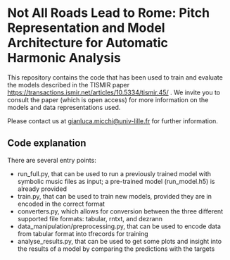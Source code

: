 # Not All Roads Lead to Rome: Pitch Representation and Model Architecture for Automatic Harmonic Analysis
This repository contains the code that has been used to train and evaluate the models described in the TISMIR paper https://transactions.ismir.net/articles/10.5334/tismir.45/ .
We invite you to consult the paper (which is open access) for more information on the models and data representations used.

Please contact us at gianluca.micchi@univ-lille.fr for further information.

## Code explanation
There are several entry points:
 - run\_full.py, that can be used to run a previously trained model with symbolic music files as input; a pre-trained model (run\_model.h5) is already provided
 - train.py, that can be used to train new models, provided they are in encoded in the correct format
 - converters.py, which allows for conversion between the three different supported file formats: tabular, rntxt, and dezrann
 - data_manipulation/preprocessing.py, that can be used to encode data from tabular format into tfrecords for training
 - analyse_results.py, that can be used to get some plots and insight into the results of a model by comparing the predictions with the targets
